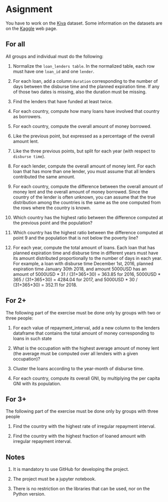 # Asignment

You have to work on the [Kiva](https://drive.google.com/file/d/1-tJtnIbo1Rt-F1XfoWGVkmBXiI-ciuRx/view) dataset. Some information on the datasets are on the [Kaggle](https://www.kaggle.com/gaborfodor/additional-kiva-snapshot) web page.

## For all

All groups and individual must do the following:

1. Normalize the `loan_lenders table`. In the normalized table, each row must have one `loan_id` and one `lender`.

2. For each loan, add a column `duration` corresponding to the number of days between the disburse time and the planned expiration time. If any of those two dates is missing, also the duration must be missing.

3. Find the lenders that have funded at least twice.

4. For each country, compute how many loans have involved that country as borrowers.

5. For each country, compute the overall amount of money borrowed.

6. Like the previous point, but expressed as a percentage of the overall amount lent.

7. Like the three previous points, but split for each year (with respect to `disburse time`).

8. For each lender, compute the overall amount of money lent. For each loan that has more than one lender, you must assume that all lenders contributed the same amount.

9. For each country, compute the difference between the overall amount of money lent and the overall amount of money borrowed. Since the country of the lender is often unknown, you can assume that the true distribution among the countries is the same as the one computed from the rows where the country is known.

10. Which country has the highest ratio between the difference computed at the previous point and the population?

11. Which country has the highest ratio between the difference computed at point 9 and the population that is not below the poverty line?

12. For each year, compute the total amount of loans. Each loan that has planned expiration time and disburse time in different years must have its amount distributed proportionally to the number of days in each year. For example, a loan with disburse time December 1st, 2016, planned expiration time January 30th 2018, and amount 5000USD has an amount of 5000USD * 31 / (31+365+30) = 363.85 for 2016, 5000USD * 365 / (31+365+30) = 4284.04 for 2017, and 5000USD * 30 / (31+365+30) = 352.11 for 2018.

## For 2+

The following part of the exercise must be done only by groups with two or three people:

1. For each value of repayment_interval, add a new column to the lenders dataframe that contains the total amount of money corresponding to loans in such state

2. What is the occupation with the highest average amount of money lent (the average must be computed over all lenders with a given occupation)?

3. Cluster the loans according to the year-month of disburse time.

4. For each country, compute its overall GNI, by multiplying the per capita GNI with its population.

## For 3+

The following part of the exercise must be done only by groups with three people

1. Find the country with the highest rate of irregular repayment interval.

2. Find the country with the highest fraction of loaned amount with irregular repayment interval.

## Notes

1. It is mandatory to use GitHub for developing the project.

1. The project must be a jupyter notebook.

1. There is no restriction on the libraries that can be used, nor on the Python version.